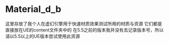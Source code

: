# Material_d_b
这里存放了我个人在虚幻引擎用于快速材质效果测试所用的材质与资源
它们都是直接放在UE的content文件夹中的
在5.5之前的版本我并没有去记录版本号，所以请以5.5以上的UE版本尝试使用此资源
